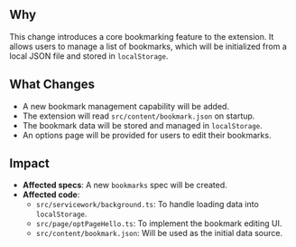 ## Why
This change introduces a core bookmarking feature to the extension. It allows users to manage a list of bookmarks, which will be initialized from a local JSON file and stored in `localStorage`.

## What Changes
- A new bookmark management capability will be added.
- The extension will read `src/content/bookmark.json` on startup.
- The bookmark data will be stored and managed in `localStorage`.
- An options page will be provided for users to edit their bookmarks.

## Impact
- **Affected specs**: A new `bookmarks` spec will be created.
- **Affected code**:
    - `src/servicework/background.ts`: To handle loading data into `localStorage`.
    - `src/page/optPageHello.ts`: To implement the bookmark editing UI.
    - `src/content/bookmark.json`: Will be used as the initial data source.
